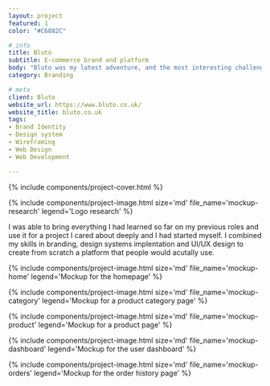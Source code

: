 ```yaml
---
layout: project
featured: 1
color: "#C6882C"

# info
title: Bluto
subtitle: E-commerce brand and platform
body: "Bluto was my latest adventure, and the most interesting challenge I came to face in my career, but one I had been dreaming ever since design school: creating my own brand from scratch. I started this company with two friends, and learned so much along the way."
category: Branding

# meta
client: Bluto
website_url: https://www.bluto.co.uk/
website_title: bluto.co.uk
tags:
- Brand Identity
- Design system
- Wireframing
- Web Design
- Web Development

---
```


{% include components/project-cover.html %}

{% include components/project-image.html
  size='md'
  file_name='mockup-research'
  legend='Logo research'
%}

I was able to bring everything I had learned so far on my previous roles and use it for a project I cared about deeply and I had started myself. I combined my skills in branding, design systems implentation and UI/UX design to create from scratch a platform that people would acutally use.

{% include components/project-image.html
  size='md'
  file_name='mockup-home'
  legend='Mockup for the homepage'
%}

{% include components/project-image.html
  size='md'
  file_name='mockup-category'
  legend='Mockup for a product category page'
%}

{% include components/project-image.html
  size='md'
  file_name='mockup-product'
  legend='Mockup for a product page'
%}

{% include components/project-image.html
  size='md'
  file_name='mockup-dashboard'
  legend='Mockup for the user dashboard'
%}

{% include components/project-image.html
  size='md'
  file_name='mockup-orders'
  legend='Mockup for the order history page'
%}
